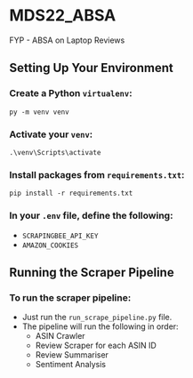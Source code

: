 # MDS22_ABSA

FYP - ABSA on Laptop Reviews

## Setting Up Your Environment

### Create a Python `virtualenv`:

```
py -m venv venv
```

### Activate your `venv`:

```
.\venv\Scripts\activate
```

### Install packages from `requirements.txt`:

```
pip install -r requirements.txt
```

### In your `.env` file, define the following:

- `SCRAPINGBEE_API_KEY`
- `AMAZON_COOKIES`

## Running the Scraper Pipeline

### To run the scraper pipeline:

- Just run the `run_scrape_pipeline.py` file.
- The pipeline will run the following in order:
  - ASIN Crawler
  - Review Scraper for each ASIN ID
  - Review Summariser
  - Sentiment Analysis
